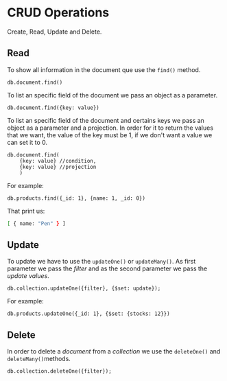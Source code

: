 # CRUD Operations

Create, Read, Update and Delete.

## Read

To show all information in the document que use the `find()` method.

```mongodb
db.document.find()
```

To list an specific field of the document we pass an object as a parameter.

```mongodb
db.document.find({key: value})
```

To list an specific field of the document and certains keys we pass an object as a parameter and a projection. In order for it to return the values that we want, the value of the key must be 1, if we don't  want a value we can set it to 0.

```mongodb
db.document.find(
    {key: value} //condition,
    {key: value} //projection
    )
```

For example:

```nosql
db.products.find({_id: 1}, {name: 1, _id: 0})
``` 

That print us:

```sh
[ { name: "Pen" } ]
```

## Update

To update we have to use the `updateOne()` or `updateMany()`. As first parameter we pass the _filter_ and as the second parameter we pass the _update values_.

```mongodb
db.collection.updateOne({filter}, {$set: update});
```

For example:

```mongodb
db.products.updateOne({_id: 1}, {$set: {stocks: 12}})
```

## Delete

In order to delete a _document_ from a _collection_ we use the `deleteOne()` and `deleteMany()`methods.

```mongodb
db.collection.deleteOne({filter});
```
